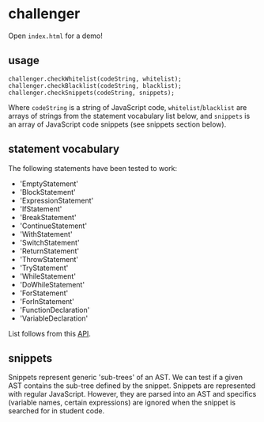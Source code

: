 # challenger
Open `index.html` for a demo!

## usage
    challenger.checkWhitelist(codeString, whitelist);
    challenger.checkBlacklist(codeString, blacklist);
    challenger.checkSnippets(codeString, snippets);
Where `codeString` is a string of JavaScript code, `whitelist`/`blacklist` are arrays of strings from the statement vocabulary list below, 
and `snippets` is an array of JavaScript code snippets (see snippets section below).

## statement vocabulary
The following statements have been tested to work:
* 'EmptyStatement' 
* 'BlockStatement' 
* 'ExpressionStatement'
* 'IfStatement'
* 'BreakStatement'
* 'ContinueStatement'
* 'WithStatement'
* 'SwitchStatement'
* 'ReturnStatement'
* 'ThrowStatement'
* 'TryStatement'
* 'WhileStatement'
* 'DoWhileStatement'
* 'ForStatement'
* 'ForInStatement'
* 'FunctionDeclaration'
* 'VariableDeclaration'

List follows from this [API](https://developer.mozilla.org/en-US/docs/Mozilla/Projects/SpiderMonkey/Parser_API).

## snippets
Snippets represent generic 'sub-trees' of an AST. We can test if a given AST contains the sub-tree
defined by the snippet. Snippets are represented with regular JavaScript. However, they are parsed into an 
AST and specifics (variable names, certain expressions) are ignored when the snippet is searched for
in student code.

